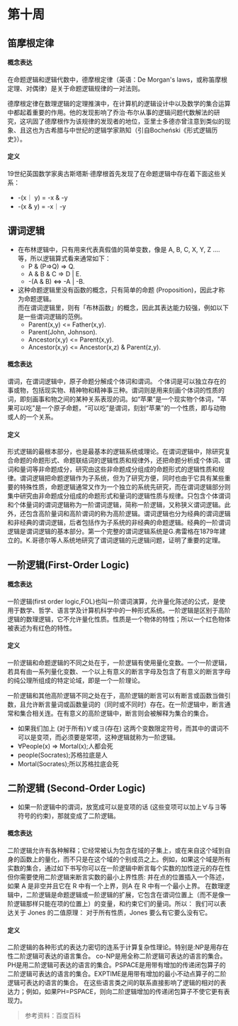 # 第十周
## 笛摩根定律
#### 概念表达
在命题逻辑和逻辑代数中，德摩根定律（英语：De Morgan's laws，或称笛摩根定理、对偶律）是关于命题逻辑规律的一对法则。

德摩根定律在数理逻辑的定理推演中，在计算机的逻辑设计中以及数学的集合运算中都起着重要的作用。他的发现影响了乔治·布尔从事的逻辑问题代数解法的研究，这巩固了德摩根作为该规律的发现者的地位，亚里士多德亦曾注意到类似的现象、且这也为古希腊与中世纪的逻辑学家熟知（引自Bocheński《形式逻辑历史》）。

#### 定义
19世纪英国数学家奥古斯塔斯·德摩根首先发现了在命题逻辑中存在着下面这些关系：
* -(x｜ y) = -x & -y
* -(x & y) = -x｜-y

## 谓词逻辑
* 在布林逻辑中，只有用来代表真假值的简单变数，像是 A, B, C, X, Y, Z .... 等，所以逻辑算式看来通常如下：
   * P & (P=>Q) => Q.
   * A & B & C => D | E.
   * -(A & B) <=> -A | -B.
* 这种命题逻辑里没有函数的概念，只有简单的命题 (Proposition)，因此才称为命题逻辑。<br>
  而在谓词逻辑里，则有「布林函数」的概念，因此其表达能力较强，例如以下是一些谓词逻辑的范例。
   * Parent(x,y) <= Father(x,y).
   * Parent(John, Johnson).
   * Ancestor(x,y) <= Parent(x,y).
   * Ancestor(x,y) <= Ancestor(x,z) & Parent(z,y).
#### 概念表达
谓词，在谓词逻辑中，原子命题分解成个体词和谓词。 个体词是可以独立存在的事或物，包括现实物、精神物和精神事三种。谓词则是用来刻画个体词的性质的词，即刻画事和物之间的某种关系表现的词。如“苹果”是一个现实物个体词，"苹果可以吃"是一个原子命题，“可以吃”是谓词，刻划“苹果”的一个性质，即与动物或人的一个关系。
#### 定义
形式逻辑的最根本部分，也是最基本的逻辑系统或理论。在谓词逻辑中，除研究复合命题的命题形式、命题联结词的逻辑性质和规律外，还把命题分析成个体词、谓词和量词等非命题成分，研究由这些非命题成分组成的命题形式的逻辑性质和规律。谓词逻辑把命题逻辑作为子系统，但为了研究方便，同时也由于它具有某些重要的特殊性质，命题逻辑通常又作为一个独立的系统先研究，而在谓词逻辑部分则集中研究由非命题成分组成的命题形式和量词的逻辑性质与规律。只包含个体谓词和个体量词的谓词逻辑称为一阶谓词逻辑，简称一阶逻辑，又称狭义谓词逻辑。此外，还包含高阶量词和高阶谓词的称为高阶逻辑。谓词逻辑也分为经典的谓词逻辑和非经典的谓词逻辑，后者包括作为子系统的非经典的命题逻辑。经典的一阶谓词逻辑是谓词逻辑的基本部分。第一个完整的谓词逻辑系统是G.弗雷格在1879年建立的。K.哥德尔等人系统地研究了谓词逻辑的元逻辑问题，证明了重要的定理。

## 一阶逻辑(First-Order Logic)
#### 概念表达
一阶逻辑(first order logic,FOL)也叫一阶谓词演算，允许量化陈述的公式，是使用于数学、哲学、语言学及计算机科学中的一种形式系统。一阶逻辑是区别于高阶逻辑的数理逻辑，它不允许量化性质。性质是一个物体的特性；所以一个红色物体被表述为有红色的特性。
#### 定义
一阶逻辑和命题逻辑的不同之处在于，一阶逻辑有使用量化变数。一个一阶逻辑，若具有由一系列量化变数、一个以上有意义的断言字母及包含了有意义的断言字母的纯公理所组成的特定论域，即是一个一阶理论。

一阶逻辑和其他高阶逻辑不同之处在于，高阶逻辑的断言可以有断言或函数当做引数，且允许断言量词或函数量词的（同时或不同时）存在。在一阶逻辑中，断言通常和集合相关连。在有意义的高阶逻辑中，断言则会被解释为集合的集合。
* 如果我们加上  (对于所有)∀或∃(存在) 这两个变数限定符号，而其中的谓词不可以是变项，而必须要是常项，这种逻辑就称为一阶逻辑。
* ∀People(x) => Mortal(x);人都会死
* people(Socrates);苏格拉底是人
* Mortal(Socrates);所以苏格拉底会死
## 二阶逻辑 (Second-Order Logic)
* 如果一阶逻辑中的谓词，放宽成可以是变项的话 (这些变项可以加上∀与∃等符号的约束)，那就变成了二阶逻辑。
#### 概念表达
二阶逻辑允许有各种解释；它经常被认为包含在域的子集上，或在来自这个域到自身的函数上的量化，而不只是在这个域的个别成员之上。例如，如果这个域是所有实数的集合，通过如下书写你可以在一阶逻辑中断言每个实数的加性逆元的存在性
但你需要使用二阶逻辑来断言实数的最小上界性质:
并在点的位置插入一个陈述，如果 A 是非空并且它在 R 中有一个上界，则A 在 R 中有一个最小上界。
在数理逻辑中，二阶逻辑是命题逻辑或一阶逻辑的扩展，它包含在谓词位置上（而不是像一阶逻辑那样只能在项的位置上）的变量，和约束它们的量词。所以： 我们可以表达关于 Jones 的二值原理： 对于所有性质，Jones 要么有它要么没有它。
#### 定义
二阶逻辑的各种形式的表达力密切的连系于计算复杂性理论。特别是:NP是用存在性二阶逻辑可表达的语言集合。 co-NP是用全称二阶逻辑可表达的语言的集合。 PH是用二阶逻辑可表达的语言的集合。PSPACE是用带有增加的传递闭包算子的二阶逻辑可表达的语言的集合。EXPTIME是用带有增加的最小不动点算子的二阶逻辑可表达的语言的集合。 在这些语言类之间的联系直接影响了逻辑的相对的表达力；例如，如果PH=PSPACE，则向二阶逻辑增加的传递闭包算子不使它更有表现力。

> 参考资料：百度百科
